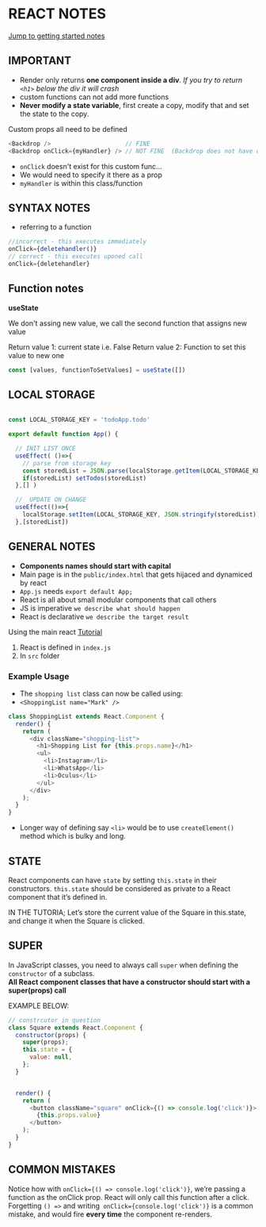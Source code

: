 # REACT NOTES


[Jump to getting started notes](#Getting-Started-with-Create-React-App)

## IMPORTANT 

- Render only returns **one component inside a div**. *If you try to return `<h1>` below the div it will crash*
- custom functions can not add more functions 
- **Never modify a state variable**, first create a copy, modify that and set the state to the copy. 
      
      
Custom props all need to be defined 

```js
<Backdrop />                     // FINE
<Backdrop onClick={myHandler} /> // NOT FINE  (Backdrop does not have onClick prop defined)
```
- `onClick` doesn't exist for this custom func...
- We would need to specify it there as a prop
- `myHandler` is within this class/function



## SYNTAX NOTES  

- referring to a function 

```javascript
//incorrect - this executes immediately
onClick={deletehandler()}    
// correct - this executes uponed call
onClick={deletehandler} 
```
  

## Function notes 

**useState** 
   
We don't assing new  value, we call the second function that assigns new value  

Return value 1: current state i.e. False 
Return value 2: Function to set this value to new one

```js
const [values, functionToSetValues] = useState([])
```


## LOCAL STORAGE  


```js 

const LOCAL_STORAGE_KEY = 'todoApp.todo'

export default function App() {

  // INIT LIST ONCE
  useEffect( ()=>{
    // parse from storage key
    const storedList = JSON.parse(localStorage.getItem(LOCAL_STORAGE_KEY))
    if(storedList) setTodos(storedList)
  },[] )

  //  UPDATE ON CHANGE
  useEffect(()=>{
    localStorage.setItem(LOCAL_STORAGE_KEY, JSON.stringify(storedList))
  },[storedList])


```


## GENERAL NOTES 

- **Components names should start with capital**
- Main page is in the `public/index.html` that gets hijaced and dynamiced by react
- `App.js` needs `export default App;` 
- React is all about small modular components that call others
- JS is imperative `we describe what should happen` 
- React is declarative `we describe the target result` 

Using the main react [Tutorial](https://reactjs.org/tutorial/tutorial.html)

1. React is defined in `index.js` 
2. In `src` folder 

### Example Usage 

- The `shopping list` class can now be called using:
- `<ShoppingList name="Mark" />`
  

```javascript
class ShoppingList extends React.Component {
  render() {
    return (
      <div className="shopping-list">
        <h1>Shopping List for {this.props.name}</h1>
        <ul>
          <li>Instagram</li>
          <li>WhatsApp</li>
          <li>Oculus</li>
        </ul>
      </div>
    );
  }
}

```  
  
- Longer way of defining say `<li>` would be to use `createElement()`  method which is bulky and long.  


## STATE 
  
React components can have `state` by setting `this.state` in their constructors. `this.state` should be considered as private to a React component that it’s defined in.   
  
IN THE TUTORIA; Let’s store the current value of the Square in this.state, and change it when the Square is clicked.


## SUPER 

In JavaScript classes, you need to always call `super` when defining the `constructor` of a subclass.  
**All React component classes that have a constructor should start with a super(props) call**
  
EXAMPLE BELOW:  
  
```javascript
// constrcutor in question
class Square extends React.Component {
  constructor(props) {
    super(props);
    this.state = {
      value: null,
    };
  }


  render() {
    return (
      <button className="square" onClick={() => console.log('click')}>
        {this.props.value}
      </button>
    );
  }
}
```


## COMMON MISTAKES 

Notice how with `onClick={() => console.log('click')}`, we’re passing a function as the onClick prop. 
React will only call this function after a click.  
Forgetting `() =>` and writing` onClick={console.log('click')}` is a common mistake, and would fire **every time** the component re-renders.




